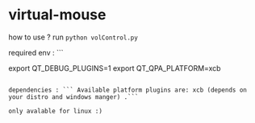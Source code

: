 # virtual-mouse


how to use ?
run  ``` python volControl.py ```

required env : ```   

export QT_DEBUG_PLUGINS=1
export QT_QPA_PLATFORM=xcb                                             

```

dependencies : ``` Available platform plugins are: xcb (depends on your distro and windows manger) .```

only avalable for linux :)

